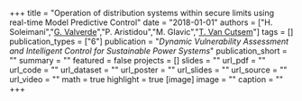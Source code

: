 +++
title = "Operation of distribution systems within secure limits using real-time Model Predictive Control"
date = "2018-01-01"
authors = ["H. Soleimani","[G. Valverde](http://scholar.google.co.uk/citations?user=Uy6MCt4AAAAJ)","P. Aristidou","M. Glavic","[T. Van Cutsem](https://scholar.google.com/citations?user=rFDmBaIAAAAJ)"]
tags = []
publication_types = ["6"]
publication = "_Dynamic Vulnerability Assessment and Intelligent Control for Sustainable Power Systems_"
publication_short = ""
summary = ""
featured = false
projects = []
slides = ""
url_pdf = ""
url_code = ""
url_dataset = ""
url_poster = ""
url_slides = ""
url_source = ""
url_video = ""
math = true
highlight = true
[image]
image = ""
caption = ""
+++

